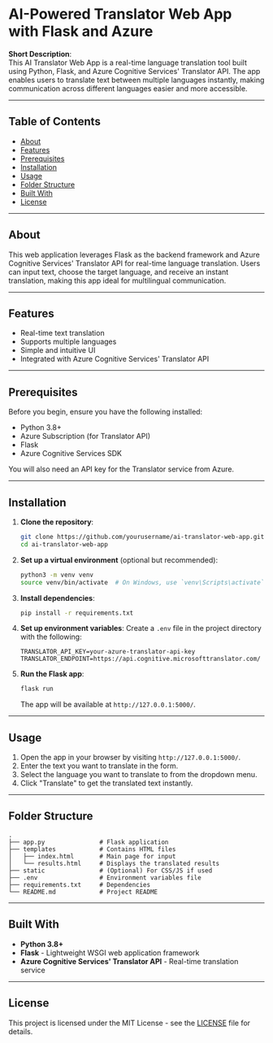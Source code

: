 # AI-Powered Translator Web App with Flask and Azure

**Short Description**:  
This AI Translator Web App is a real-time language translation tool built using Python, Flask, and Azure Cognitive Services' Translator API. The app enables users to translate text between multiple languages instantly, making communication across different languages easier and more accessible.

---

## Table of Contents
- [About](#about)
- [Features](#features)
- [Prerequisites](#prerequisites)
- [Installation](#installation)
- [Usage](#usage)
- [Folder Structure](#folder-structure)
- [Built With](#built-with)
- [License](#license)

---

## About
This web application leverages Flask as the backend framework and Azure Cognitive Services' Translator API for real-time language translation. Users can input text, choose the target language, and receive an instant translation, making this app ideal for multilingual communication.

---

## Features
- Real-time text translation
- Supports multiple languages
- Simple and intuitive UI
- Integrated with Azure Cognitive Services' Translator API

---

## Prerequisites
Before you begin, ensure you have the following installed:
- Python 3.8+
- Azure Subscription (for Translator API)
- Flask
- Azure Cognitive Services SDK

You will also need an API key for the Translator service from Azure.

---

## Installation

1. **Clone the repository**:
   ```bash
   git clone https://github.com/yourusername/ai-translator-web-app.git
   cd ai-translator-web-app
   ```

2. **Set up a virtual environment** (optional but recommended):
   ```bash
   python3 -m venv venv
   source venv/bin/activate  # On Windows, use `venv\Scripts\activate`
   ```

3. **Install dependencies**:
   ```bash
   pip install -r requirements.txt
   ```

4. **Set up environment variables**:
   Create a `.env` file in the project directory with the following:
   ```
   TRANSLATOR_API_KEY=your-azure-translator-api-key
   TRANSLATOR_ENDPOINT=https://api.cognitive.microsofttranslator.com/
   ```

5. **Run the Flask app**:
   ```bash
   flask run
   ```
   The app will be available at `http://127.0.0.1:5000/`.

---

## Usage

1. Open the app in your browser by visiting `http://127.0.0.1:5000/`.
2. Enter the text you want to translate in the form.
3. Select the language you want to translate to from the dropdown menu.
4. Click "Translate" to get the translated text instantly.

---

## Folder Structure
```
.
├── app.py               # Flask application
├── templates            # Contains HTML files
│   ├── index.html       # Main page for input
│   └── results.html     # Displays the translated results
├── static               # (Optional) For CSS/JS if used
├── .env                 # Environment variables file
├── requirements.txt     # Dependencies
└── README.md            # Project README
```

---

## Built With
- **Python 3.8+**
- **Flask** - Lightweight WSGI web application framework
- **Azure Cognitive Services' Translator API** - Real-time translation service

---

## License
This project is licensed under the MIT License - see the [LICENSE](LICENSE) file for details.

